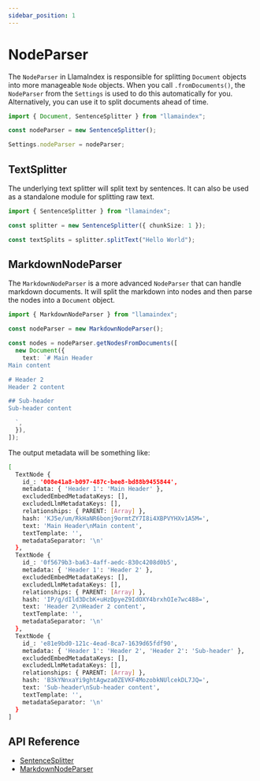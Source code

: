 ```yaml
---
sidebar_position: 1
---
```


# NodeParser

The `NodeParser` in LlamaIndex is responsible for splitting `Document` objects into more manageable `Node` objects. When you call `.fromDocuments()`, the `NodeParser` from the `Settings` is used to do this automatically for you. Alternatively, you can use it to split documents ahead of time.

```typescript
import { Document, SentenceSplitter } from "llamaindex";

const nodeParser = new SentenceSplitter();

Settings.nodeParser = nodeParser;
```

## TextSplitter

The underlying text splitter will split text by sentences. It can also be used as a standalone module for splitting raw text.

```typescript
import { SentenceSplitter } from "llamaindex";

const splitter = new SentenceSplitter({ chunkSize: 1 });

const textSplits = splitter.splitText("Hello World");
```

## MarkdownNodeParser

The `MarkdownNodeParser` is a more advanced `NodeParser` that can handle markdown documents. It will split the markdown into nodes and then parse the nodes into a `Document` object.

```typescript
import { MarkdownNodeParser } from "llamaindex";

const nodeParser = new MarkdownNodeParser();

const nodes = nodeParser.getNodesFromDocuments([
  new Document({
    text: `# Main Header
Main content

# Header 2
Header 2 content

## Sub-header
Sub-header content

  `,
  }),
]);
```

The output metadata will be something like:

```bash
[
  TextNode {
    id_: '008e41a8-b097-487c-bee8-bd88b9455844',
    metadata: { 'Header 1': 'Main Header' },
    excludedEmbedMetadataKeys: [],
    excludedLlmMetadataKeys: [],
    relationships: { PARENT: [Array] },
    hash: 'KJ5e/um/RkHaNR6bonj9ormtZY7I8i4XBPVYHXv1A5M=',
    text: 'Main Header\nMain content',
    textTemplate: '',
    metadataSeparator: '\n'
  },
  TextNode {
    id_: '0f5679b3-ba63-4aff-aedc-830c4208d0b5',
    metadata: { 'Header 1': 'Header 2' },
    excludedEmbedMetadataKeys: [],
    excludedLlmMetadataKeys: [],
    relationships: { PARENT: [Array] },
    hash: 'IP/g/dIld3DcbK+uHzDpyeZ9IdOXY4brxhOIe7wc488=',
    text: 'Header 2\nHeader 2 content',
    textTemplate: '',
    metadataSeparator: '\n'
  },
  TextNode {
    id_: 'e81e9bd0-121c-4ead-8ca7-1639d65fdf90',
    metadata: { 'Header 1': 'Header 2', 'Header 2': 'Sub-header' },
    excludedEmbedMetadataKeys: [],
    excludedLlmMetadataKeys: [],
    relationships: { PARENT: [Array] },
    hash: 'B3kYNnxaYi9ghtAgwza0ZEVKF4MozobkNUlcekDL7JQ=',
    text: 'Sub-header\nSub-header content',
    textTemplate: '',
    metadataSeparator: '\n'
  }
]
```

## API Reference

- [SentenceSplitter](../api/classes/SentenceSplitter.md)
- [MarkdownNodeParser](../api/classes/MarkdownNodeParser.md)
